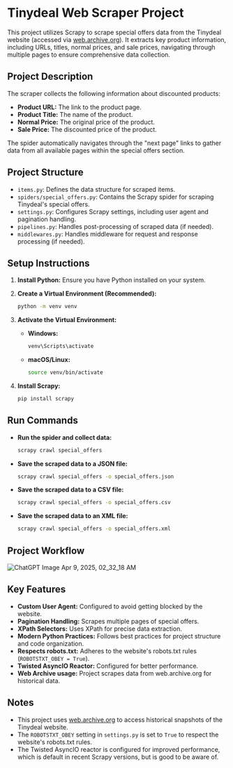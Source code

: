 # Tinydeal Web Scraper Project

This project utilizes Scrapy to scrape special offers data from the Tinydeal website (accessed via [web.archive.org](https://web.archive.org/)). It extracts key product information, including URLs, titles, normal prices, and sale prices, navigating through multiple pages to ensure comprehensive data collection.

## Project Description

The scraper collects the following information about discounted products:

-   **Product URL:** The link to the product page.
-   **Product Title:** The name of the product.
-   **Normal Price:** The original price of the product.
-   **Sale Price:** The discounted price of the product.

The spider automatically navigates through the "next page" links to gather data from all available pages within the special offers section.

## Project Structure
-   `items.py`: Defines the data structure for scraped items.
-   `spiders/special_offers.py`: Contains the Scrapy spider for scraping Tinydeal's special offers.
-   `settings.py`: Configures Scrapy settings, including user agent and pagination handling.
-   `pipelines.py`: Handles post-processing of scraped data (if needed).
-   `middlewares.py`: Handles middleware for request and response processing (if needed).

## Setup Instructions

1.  **Install Python:** Ensure you have Python installed on your system.
2.  **Create a Virtual Environment (Recommended):**

    ```bash
    python -m venv venv
    ```

3.  **Activate the Virtual Environment:**

    -   **Windows:**

        ```bash
        venv\Scripts\activate
        ```

    -   **macOS/Linux:**

        ```bash
        source venv/bin/activate
        ```

4.  **Install Scrapy:**

    ```bash
    pip install scrapy
    ```

## Run Commands

-   **Run the spider and collect data:**

    ```bash
    scrapy crawl special_offers
    ```

-   **Save the scraped data to a JSON file:**

    ```bash
    scrapy crawl special_offers -o special_offers.json
    ```

-   **Save the scraped data to a CSV file:**

    ```bash
    scrapy crawl special_offers -o special_offers.csv
    ```

-   **Save the scraped data to an XML file:**

    ```bash
    scrapy crawl special_offers -o special_offers.xml
    ```

## Project Workflow

![ChatGPT Image Apr 9, 2025, 02_32_18 AM](https://github.com/user-attachments/assets/d13780c0-fe5f-4dc8-acda-714d1d6bde23)



## Key Features

-   **Custom User Agent:** Configured to avoid getting blocked by the website.
-   **Pagination Handling:** Scrapes multiple pages of special offers.
-   **XPath Selectors:** Uses XPath for precise data extraction.
-   **Modern Python Practices:** Follows best practices for project structure and code organization.
-   **Respects robots.txt:** Adheres to the website's robots.txt rules (`ROBOTSTXT_OBEY = True`).
-   **Twisted AsyncIO Reactor:** Configured for better performance.
-   **Web Archive usage:** Project scrapes data from web.archive.org for historical data.

## Notes

-   This project uses [web.archive.org](https://web.archive.org/) to access historical snapshots of the Tinydeal website.
-   The `ROBOTSTXT_OBEY` setting in `settings.py` is set to `True` to respect the website's robots.txt rules.
-   The Twisted AsyncIO reactor is configured for improved performance, which is default in recent Scrapy versions, but is good to be aware of.

